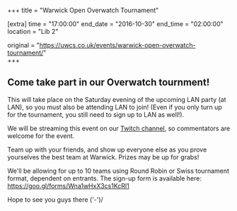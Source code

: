 +++
title = "Warwick Open Overwatch Tournament"

[extra]
time = "17:00:00"
end_date = "2016-10-30"
end_time = "02:00:00"
location = "Lib 2"

original = "https://uwcs.co.uk/events/warwick-open-overwatch-tournament/"    
+++

## Come take part in our Overwatch tournment!
This will take place on the Saturday evening of the upcoming LAN party (at LAN), so you must also be attending LAN to join\! (Even if you only turn up for the tournament, you still need to sign up to LAN as well\!).  

We will be streaming this event on our [Twitch channel](https://twitch.tv/uwcs), so commentators are welcome for the event.

Team up with your friends, and show up everyone else as you prove yourselves the best team at Warwick. Prizes may be up for grabs\!

We'll be allowing for up to 10 teams using Round Robin or Swiss tournament format, dependent on entrants. The sign-up form is available here: <https://goo.gl/forms/Wna1wHxX3cs1KcRl1>

Hope to see you guys there ('-')/

